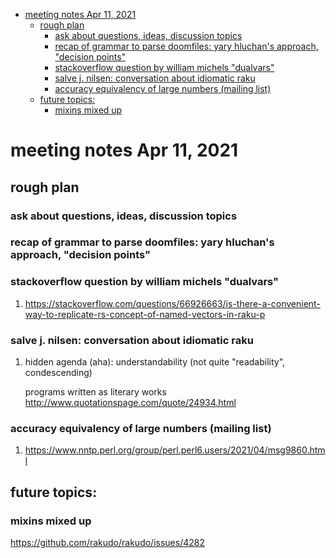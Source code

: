- [meeting notes Apr 11, 2021](#org9526d88)
  - [rough plan](#orgd73aa57)
    - [ask about questions, ideas, discussion topics](#org42ff167)
    - [recap of grammar to parse doomfiles: yary hluchan's approach, "decision points"](#org5c365e6)
    - [stackoverflow question by william michels "dualvars"](#org4bcd328)
    - [salve j. nilsen: conversation about idiomatic raku](#org3a248a5)
    - [accuracy equivalency of large numbers (mailing list)](#orgc9f937a)
  - [future topics:](#org1c224d0)
    - [mixins mixed up](#orgc3aea0b)


<a id="org9526d88"></a>

# meeting notes Apr 11, 2021


<a id="orgd73aa57"></a>

## rough plan


<a id="org42ff167"></a>

### ask about questions, ideas, discussion topics


<a id="org5c365e6"></a>

### recap of grammar to parse doomfiles: yary hluchan's approach, "decision points"


<a id="org4bcd328"></a>

### stackoverflow question by william michels "dualvars"

1.  <https://stackoverflow.com/questions/66926663/is-there-a-convenient-way-to-replicate-rs-concept-of-named-vectors-in-raku-p>


<a id="org3a248a5"></a>

### salve j. nilsen: conversation about idiomatic raku

1.  hidden agenda (aha): understandability (not quite "readability", condescending)

    programs written as literary works <http://www.quotationspage.com/quote/24934.html>


<a id="orgc9f937a"></a>

### accuracy equivalency of large numbers (mailing list)

1.  <https://www.nntp.perl.org/group/perl.perl6.users/2021/04/msg9860.html>


<a id="org1c224d0"></a>

## future topics:


<a id="orgc3aea0b"></a>

### mixins mixed up

<https://github.com/rakudo/rakudo/issues/4282>
